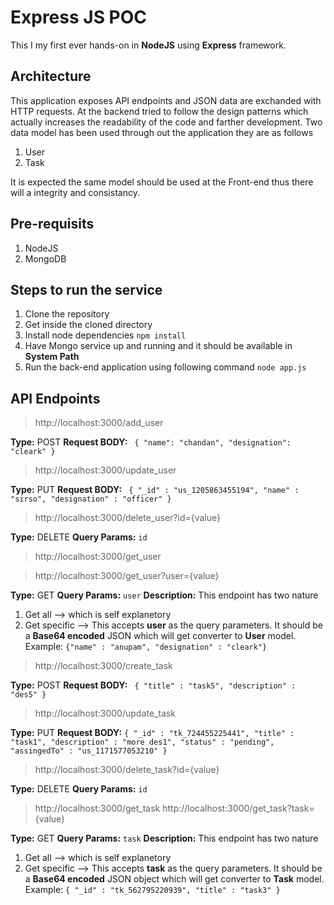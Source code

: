 # Express JS POC

This I my first ever hands-on in **NodeJS** using **Express** framework.

## Architecture
This application exposes API endpoints and JSON data are exchanded with HTTP requests. At the backend tried to follow the design patterns which actually increases the readability of the code and farther development. Two data model has been used through out the application they are as follows

 1. User
 2. Task

It is expected the same model should be used at the Front-end thus there will a integrity and consistancy.

## Pre-requisits

 1. NodeJS
 2. MongoDB

## Steps to run the service

 1. Clone the repository
 2. Get inside the cloned directory
 3. Install node dependencies 
	`npm install`
 4. Have Mongo service up and running and it should be available in **System Path**
 5. Run the back-end application using following command
	`node app.js`

## API Endpoints

> http://localhost:3000/add_user

**Type:** POST
**Request BODY:** `
{
	"name": "chandan",
	"designation": "cleark"
}`

> http://localhost:3000/update_user

**Type:** PUT
**Request BODY:** `
{ "_id" : "us_1205863455194", "name" : "sirso", "designation" : "officer" }`

> http://localhost:3000/delete_user?id={value}

**Type:** DELETE
**Query Params:** `id`

> http://localhost:3000/get_user

> http://localhost:3000/get_user?user={value}

**Type:** GET
**Query Params:** `user`
**Description:** This endpoint has two nature
1. Get all --> which is self explanetory
 2. Get specific --> This accepts **user** as the query parameters. It should be a **Base64 encoded** JSON which will get converter to **User** model.  Example: `{"name" : "anupam", "designation" : "cleark"}`


> http://localhost:3000/create_task

**Type:** POST
**Request BODY:** `
{
    "title" : "task5",
    "description" : "des5"
}`

> http://localhost:3000/update_task

**Type:** PUT
**Request BODY:** `{ "_id" : "tk_724455225441", "title" : "task1", "description" : "more des1", "status" : "pending", "assingedTo" : "us_1171577053210" }`

> http://localhost:3000/delete_task?id={value}

**Type:** DELETE
**Query Params:** `id`

> http://localhost:3000/get_task
> http://localhost:3000/get_task?task={value}

**Type:** GET
**Query Params:** `task`
**Description:** This endpoint has two nature
1. Get all --> which is self explanetory
 2. Get specific --> This accepts **task** as the query parameters. It should be a **Base64 encoded** JSON object which will get converter to **Task** model.  Example: `{ "_id" : "tk_562795220939", "title" : "task3" }`


